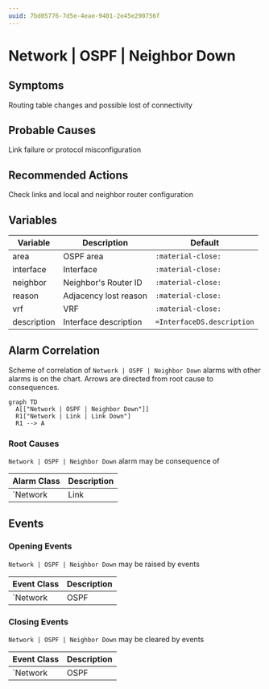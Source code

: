 ```yaml
---
uuid: 7bd05776-7d5e-4eae-9401-2e45e290756f
---
```

# Network | OSPF | Neighbor Down

## Symptoms

Routing table changes and possible lost of connectivity

## Probable Causes

Link failure or protocol misconfiguration

## Recommended Actions

Check links and local and neighbor router configuration

## Variables

Variable | Description | Default
--- | --- | ---
area | OSPF area | `:material-close:`
interface | Interface | `:material-close:`
neighbor | Neighbor's Router ID | `:material-close:`
reason | Adjacency lost reason | `:material-close:`
vrf | VRF | `:material-close:`
description | Interface description | `=InterfaceDS.description`

## Alarm Correlation

Scheme of correlation of `Network | OSPF | Neighbor Down` alarms with other alarms is on the chart. 
Arrows are directed from root cause to consequences.

```mermaid
graph TD
  A[["Network | OSPF | Neighbor Down"]]
  R1["Network | Link | Link Down"]
  R1 --> A
```

### Root Causes
`Network | OSPF | Neighbor Down` alarm may be consequence of

Alarm Class | Description
--- | ---
`Network | Link | Link Down` | Link Down

## Events

### Opening Events
`Network | OSPF | Neighbor Down` may be raised by events

Event Class | Description
--- | ---
`Network | OSPF | Neighbor Down` | dispose

### Closing Events
`Network | OSPF | Neighbor Down` may be cleared by events

Event Class | Description
--- | ---
`Network | OSPF | Neighbor Up` | dispose
